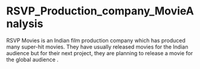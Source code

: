 # RSVP_Production_company_MovieAnalysis
RSVP Movies is an Indian film production company which has produced many super-hit movies. They have usually released movies for the Indian audience but for their next project, they are planning to release a movie for the global audience .

